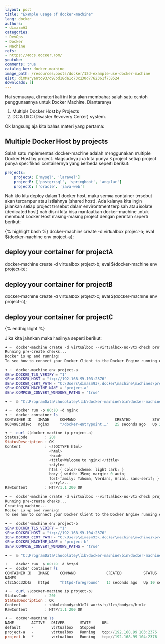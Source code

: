 ```yaml
---
layout: post
title: "Example usage of docker-machine"
lang: docker
authors:
- dimasm93
categories:
- DevOps
- Docker
- Machine
refs: 
- https://docs.docker.com/
youtube: 
comments: true
catalog_key: docker-machine
image_path: /resources/posts/docker/12d-example-use-docker-machine
gist: dimMaryanto93/d92bd18da1c73c230d7762361f738524
downloads: []
---
```


Hai semuanya, di materi kali ini kita akan membahas salah satu contoh penggunaannya untuk Docker Machine. Diantaranya

1. Multiple Docker Host by Projects
2. DC & DRC (Disaster Revovery Center) system.

Ok langsung aja kita bahas materi yang pertama:

<!--more-->

## Multiple Docker Host by projects

Salah satu implementasi docker-machine adalah menggunakan multiple Docker Host by project. Magsudnya jika kita punya 3 project setiap project punya specifikasi containernya yang berbeda seperti berikut:

```yaml
prejects:
    projectA: ['mysql', 'laravel']
    projectB: ['postgresql', 'springboot', 'angular']
    projectC: ['oracle', 'java-web'] 
```

Nah klo kita deploy dalam 1 docker host, maka semua container tersebut akan tercampur atau istilahnya (shared host). Ada kalanya kita ingin jalankan setiap project tersebut dalam environtment terpisah atau isolate (dedicated host) nah disini kita bisa manfaatkan docker-machine untuk membuat Docker Host masing-masing project dengan perintah seperti berikut:

{% highlight bash %}
docker-machine create -d virtualbox project-a;
eval $(docker-machine env project-a);
## deploy your container for projectA

docker-machine create -d virtualbox project-b;
eval $(docker-machine env project-b);
## deploy your container for projectB

docker-machine create -d virtualbox project-c;
eval $(docker-machine env project-c);
## deploy your container for projectC
{% endhighlight %}

Jika kita jalankan maka hasilnya seperti berikut:

```powershell
➜ ~  docker-machine create -d virtualbox --virtualbox-no-vtx-check project-a
Running pre-create checks...
Docker is up and running!
To see how to connect your Docker Client to the Docker Engine running on this virtual machine, run: C:\ProgramData\chocolatey\lib\docker-machine\bin\docker-machine.exe env project-a

➜ ~  docker-machine env project-a
$Env:DOCKER_TLS_VERIFY = "1"
$Env:DOCKER_HOST = "tcp://192.168.99.103:2376"
$Env:DOCKER_CERT_PATH = "C:\Users\dimasm93\.docker\machine\machines\project-a"
$Env:DOCKER_MACHINE_NAME = "project-a"
$Env:COMPOSE_CONVERT_WINDOWS_PATHS = "true"

➜ ~  & "C:\ProgramData\chocolatey\lib\docker-machine\bin\docker-machine.exe" env project-a | Invoke-Expression

➜ ~  docker run -p 80:80 -d nginx
➜ ~  docker container ls
CONTAINER ID   IMAGE     COMMAND                  CREATED          STATUS          PORTS                NAMES
903498c8d16c   nginx     "/docker-entrypoint.…"   25 seconds ago   Up 24 seconds   0.0.0.0:80->80/tcp   exciting_mirzakhani

➜ ~  curl $(docker-machine ip project-a)
StatusCode        : 200
StatusDescription : OK
Content           : <!DOCTYPE html>
                    <html>
                    <head>
                    <title>Welcome to nginx!</title>
                    <style>
                    html { color-scheme: light dark; }
                    body { width: 35em; margin: 0 auto;
                    font-family: Tahoma, Verdana, Arial, sans-serif; }
                    </style...
RawContent        : HTTP/1.1 200 OK

➜ ~  docker-machine create -d virtualbox --virtualbox-no-vtx-check project-b
Running pre-create checks...
Creating machine...
Docker is up and running!
To see how to connect your Docker Client to the Docker Engine running on this virtual machine, run: C:\ProgramData\chocolatey\lib\docker-machine\bin\docker-machine.exe env project-b

➜ ~  docker-machine env project-b
$Env:DOCKER_TLS_VERIFY = "1"
$Env:DOCKER_HOST = "tcp://192.168.99.104:2376"
$Env:DOCKER_CERT_PATH = "C:\Users\dimasm93\.docker\machine\machines\project-b"
$Env:DOCKER_MACHINE_NAME = "project-b"
$Env:COMPOSE_CONVERT_WINDOWS_PATHS = "true"

➜ ~  & "C:\ProgramData\chocolatey\lib\docker-machine\bin\docker-machine.exe" env project-b | Invoke-Expression

➜ ~  docker run -p 80:80 -d httpd
➜ ~  docker container ls
CONTAINER ID   IMAGE     COMMAND              CREATED          STATUS          PORTS
NAMES
cf215cc32b4a   httpd     "httpd-foreground"   11 seconds ago   Up 10 seconds   0.0.0.0:80->80/tcp   focused_dewdney

➜ ~  curl $(docker-machine ip project-b)                                                            
StatusCode        : 200
StatusDescription : OK
Content           : <html><body><h1>It works!</h1></body></html>
RawContent        : HTTP/1.1 200 OK

➜ ~  docker-machine ls
NAME        ACTIVE   DRIVER       STATE     URL                         SWARM   DOCKER      ERRORS
default     -        virtualbox   Stopped                                       Unknown
project-a   -        virtualbox   Running   tcp://192.168.99.103:2376           v19.03.12
project-b   *        virtualbox   Running   tcp://192.168.99.104:2376           v19.03.12
```